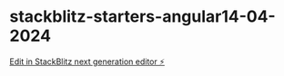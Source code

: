 # stackblitz-starters-angular14-04-2024

[Edit in StackBlitz next generation editor ⚡️](https://stackblitz.com/~/github.com/fatyh86/stackblitz-starters-angular14-04-2024)